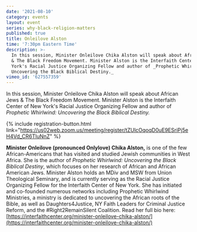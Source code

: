 ```yaml
---
date: '2021-08-10'
category: events
layout: event
series: why-black-religion-matters
published: true
title: Onleilove Alston
time: '7:30pm Eastern Time'
description: >-
  In this session, Minister Onleilove Chika Alston will speak about African Jews
  & The Black Freedom Movement. Minister Alston is the Interfaith Center of New
  York's Racial Justice Organizing Fellow and author of _Prophetic Whirlwind:
  Uncovering the Black Biblical Destiny._
vimeo_id: '627557359'
---
```

In this session, Minister Onleilove Chika Alston will speak about African Jews & The Black Freedom Movement. Minister Alston is the Interfaith Center of New York's Racial Justice Organizing Fellow and author of _Prophetic Whirlwind: Uncovering the Black Biblical Destiny._

{% include registration-button.html link="https://us02web.zoom.us/meeting/register/tZUlcOqoqD0uE9ESriPj5eH4Vd_CR6TluNnZ" %}

**Minister Onleilove (pronounced Onlylove) Chika Alston,** is one of the few African-Americans that has visited and studied Jewish communities in West Africa. She is the author of _Prophetic Whirlwind: Uncovering the Black Biblical Destiny_, which focuses on her research of African and African American Jews. Minister Alston holds an MDiv and MSW from Union Theological Seminary, and is currently serving as the Racial Justice Organizing Fellow for the Interfaith Center of New York. She has initiated and co-founded numerous networks including Prophetic Whirlwind Ministries, a ministry is dedicated to uncovering the African roots of the Bible, as well as Daughters4Justice, NY Faith Leaders for Criminal Justice Reform, and the #Right2RemainSilent Coalition. Read her full bio here: [https://interfaithcenter.org/minister-onleilove-chika-alston/](https://interfaithcenter.org/minister-onleilove-chika-alston/)
